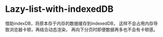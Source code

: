 # Lazy-list-with-indexedDB

借助indexDB，将原本存于内存的数据缓存到indexedDB，
这样不会占用内存导致浏览器卡顿，再结合动态渲染，
再向下分页时即便数据再多也不会有卡顿感。
